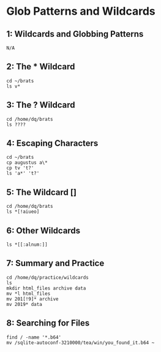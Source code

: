 # Glob Patterns and Wildcards

## 1: Wildcards and Globbing Patterns
```shell
N/A
```

## 2: The * Wildcard
```shell
cd ~/brats
ls v*
```

## 3: The ? Wildcard
```shell
cd /home/dq/brats
ls ????
```

## 4: Escaping Characters
```shell
cd ~/brats
cp augustus a\*
cp tv 't?'
ls 'a*' 't?'
```

## 5: The Wildcard []
```shell
cd /home/dq/brats
ls *[!aiueo]
```

## 6: Other Wildcards
```shell
ls *[[:alnum:]]
```

## 7: Summary and Practice
```shell
cd /home/dq/practice/wildcards
ls
mkdir html_files archive data
mv *l html_files
mv 201[!9]* archive
mv 2019* data
```

## 8: Searching for Files
```shell
find / -name '*.b64'
mv /sqlite-autoconf-3210000/tea/win/you_found_it.b64 ~
```